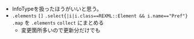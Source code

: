 - InfoTypeを扱ったほうがいいと思う。
- `.elements` `[]` `.select{|i|i.class==REXML::Element && i.name=="Pref"}` `.map` を `.elements` `collect` にまとめる
	- 変更箇所多いので更新分だけでも
